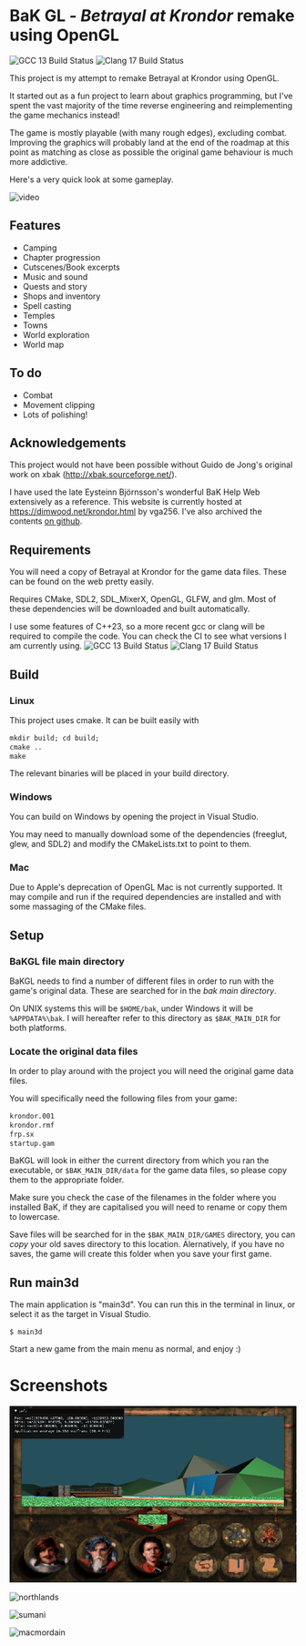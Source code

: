 
# BaK GL - _Betrayal at Krondor_ remake using OpenGL

![GCC 13 Build Status](https://github.com/xavieran/BaKGL/actions/workflows/gcc.yml/badge.svg)
![Clang 17 Build Status](https://github.com/xavieran/BaKGL/actions/workflows/clang.yml/badge.svg)

This project is my attempt to remake Betrayal at Krondor using OpenGL.

It started out as a fun project to learn about graphics programming, but I've spent the vast majority of the time reverse engineering and reimplementing the game mechanics instead!

The game is mostly playable (with many rough edges), excluding combat. Improving the graphics will probably land at the end of the roadmap at this point as matching as close as possible the original game behaviour is much more addictive.

Here's a very quick look at some gameplay.

![video](https://github.com/xavieran/blog/blob/master/resources/video/intro_film.gif?raw=true "Intro Video")
## Features
* Camping
* Chapter progression
* Cutscenes/Book excerpts
* Music and sound
* Quests and story
* Shops and inventory
* Spell casting
* Temples
* Towns
* World exploration
* World map

## To do
* Combat
* Movement clipping
* Lots of polishing!

## Acknowledgements

This project would not have been possible without Guido de Jong's original work on xbak (http://xbak.sourceforge.net/).

I have used the late Eysteinn Björnsson's wonderful BaK Help Web extensively as a reference. This website is currently hosted at https://dimwood.net/krondor.html by vga256. I've also archived the contents [on github](https://github.com/xavieran/BaKHelpWeb).

## Requirements
You will need a copy of Betrayal at Krondor for the game data files. These can be found on the web pretty easily.

Requires CMake, SDL2, SDL_MixerX, OpenGL, GLFW, and glm. Most of these dependencies will be downloaded and built automatically.

I use some features of C++23, so a more recent gcc or clang will be required to compile the code. You can check the CI to see what versions I am currently using.
![GCC 13 Build Status](https://github.com/xavieran/BaKGL/actions/workflows/gcc.yml/badge.svg)
![Clang 17 Build Status](https://github.com/xavieran/BaKGL/actions/workflows/clang.yml/badge.svg)

## Build
### Linux
This project uses cmake. It can be built easily with
```
mkdir build; cd build;
cmake ..
make
```

The relevant binaries will be placed in your build directory.

### Windows
You can build on Windows by opening the project in Visual Studio.

You may need to manually download some of the dependencies (freeglut, glew, and SDL2) and modify the CMakeLists.txt to point to them.

### Mac
Due to Apple's deprecation of OpenGL Mac is not currently supported. It may compile and run if the required dependencies are installed and with some massaging of the CMake files.

## Setup
### BaKGL file main directory
BaKGL needs to find a number of different files in order to run with the game's original data. These are searched for in the _bak main directory_.

On UNIX systems this will be `$HOME/bak`, under Windows it will be `%APPDATA%\bak`. I will hereafter refer to this directory as `$BAK_MAIN_DIR` for both platforms.

### Locate the original data files
In order to play around with the project you will need the original game data files.

You will specifically need the following files from your game: 
```
krondor.001
krondor.rmf
frp.sx
startup.gam
```

BaKGL will look in either the current directory from which you ran the executable, or `$BAK_MAIN_DIR/data` for the game data files, so please copy them to the appropriate folder.

Make sure you check the case of the filenames in the folder where you installed BaK, if they are capitalised you will need to rename or copy them to lowercase.

Save files will be searched for in the `$BAK_MAIN_DIR/GAMES` directory, you can _copy_ your old saves directory to this location. Alernatively, if you have no saves, the game will create this folder when you save your first game.

## Run main3d
The main application is "main3d". You can run this in the terminal in linux, or select it as the target in Visual Studio.

```
$ main3d
```

Start a new game from the main menu as normal, and enjoy :)

# Screenshots
![waterfall_ui](screenshots/waterfall_ui.png?raw=true "Waterfall near Tyr-Sog with UI")

![northlands](screenshots/northlands.png?raw=true "Town in Northlands")

![sumani](screenshots/sumani.png?raw=true "Lamut Inn")

![macmordain](screenshots/macmordain.png?raw=true "Mac Mordain Cadall")
